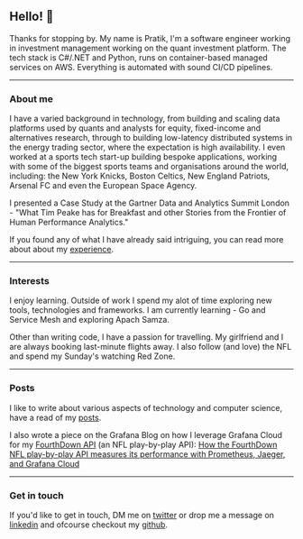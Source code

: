 
## Hello! 👋

Thanks for stopping by. My name is Pratik, I'm a software engineer working in investment 
management working on the quant investment platform. The tech stack is C#/.NET and Python, 
runs on container-based managed services on AWS. Everything is automated with sound CI/CD 
pipelines.

* * *

### About me

I have a varied background in technology, from building and scaling data platforms used by 
quants and analysts for equity, fixed-income and alternatives research, through to building 
low-latency distributed systems in the energy trading sector, where the expectation is high 
availability. I even worked at a sports tech start-up building bespoke applications, working 
with some of the biggest sports teams and organisations around the world, including: the New 
York Knicks, Boston Celtics, New England Patriots, Arsenal FC and even the European Space 
Agency.

I presented a Case Study at the Gartner Data and Analytics Summit London - "What Tim Peake 
has for Breakfast and other Stories from the Frontier of Human Performance Analytics."

If you found any of what I have already said intriguing, you can read more about about my 
[experience](./experience).

* * *

### Interests

I enjoy learning. Outside of work I spend my alot of time exploring new tools, technologies
and frameworks. I am currently learning - Go and Service Mesh and exploring Apach Samza.

Other than writing code, I have a passion for travelling. My girlfriend and I are always 
booking last-minute flights away. I also follow (and love) the NFL and spend my Sunday's 
watching Red Zone.

* * *

### Posts

I like to write about various aspects of technology and computer science, have a read of my 
[posts](./posts).

I also wrote a piece on the Grafana Blog on how I leverage Grafana Cloud for my 
[FourthDown API](https://fourthdown.azurewebsites.net/) (an NFL play-by-play API): [How the FourthDown NFL play-by-play API measures its performance with Prometheus, Jaeger, and Grafana Cloud](https://grafana.com/blog/2021/02/05/how-the-fourthdown-nfl-play-by-play-api-measures-its-performance-with-prometheus-jaeger-and-grafana-cloud/)

* * *

### Get in touch

If you'd like to get in touch, DM me on [twitter](https://twitter.com/pratik_thanki) 
or drop me a message on [linkedin](https://www.linkedin.com/in/-pratikthanki/) and ofcourse 
checkout my [github](https://github.com/pratikthanki/).
